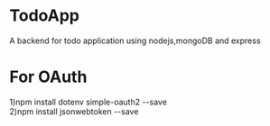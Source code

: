 # TodoApp
A backend for todo application using nodejs,mongoDB and express

# For OAuth
1)npm install dotenv simple-oauth2 --save <br/>
2)npm install jsonwebtoken --save
